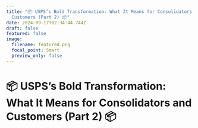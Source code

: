 ```yaml
---
title: "📦 USPS’s Bold Transformation: What It Means for Consolidators and
  Customers (Part 2) 📦"
date: 2024-09-17T02:34:44.744Z
draft: false
featured: false
image:
  filename: featured.png
  focal_point: Smart
  preview_only: false
---
```

<!--StartFragment-->

# 📦 USPS’s Bold Transformation: What It Means for Consolidators and Customers (Part 2) 📦

<!--EndFragment-->
